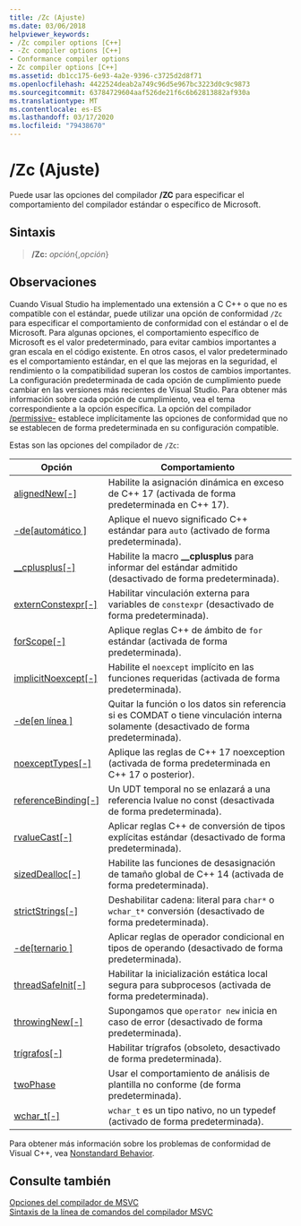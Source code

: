 ```yaml
---
title: /Zc (Ajuste)
ms.date: 03/06/2018
helpviewer_keywords:
- /Zc compiler options [C++]
- -Zc compiler options [C++]
- Conformance compiler options
- Zc compiler options [C++]
ms.assetid: db1cc175-6e93-4a2e-9396-c3725d2d8f71
ms.openlocfilehash: 4422524deab2a749c96d5e967bc3223d0c9c9873
ms.sourcegitcommit: 63784729604aaf526de21f6c6b62813882af930a
ms.translationtype: MT
ms.contentlocale: es-ES
ms.lasthandoff: 03/17/2020
ms.locfileid: "79438670"
---
```

# <a name="zc-conformance"></a>/Zc (Ajuste)

Puede usar las opciones del compilador **/ZC** para especificar el comportamiento del compilador estándar o específico de Microsoft.

## <a name="syntax"></a>Sintaxis

> **/Zc:** _opción_{,_opción_}

## <a name="remarks"></a>Observaciones

Cuando Visual Studio ha implementado una extensión a C C++ o que no es compatible con el estándar, puede utilizar una opción de conformidad `/Zc` para especificar el comportamiento de conformidad con el estándar o el de Microsoft. Para algunas opciones, el comportamiento específico de Microsoft es el valor predeterminado, para evitar cambios importantes a gran escala en el código existente. En otros casos, el valor predeterminado es el comportamiento estándar, en el que las mejoras en la seguridad, el rendimiento o la compatibilidad superan los costos de cambios importantes. La configuración predeterminada de cada opción de cumplimiento puede cambiar en las versiones más recientes de Visual Studio. Para obtener más información sobre cada opción de cumplimiento, vea el tema correspondiente a la opción específica. La opción del compilador [/permissive-](permissive-standards-conformance.md) establece implícitamente las opciones de conformidad que no se establecen de forma predeterminada en su configuración compatible.

Estas son las opciones del compilador de `/Zc`:

|Opción|Comportamiento|
|---|---|
|[alignedNew\[-\]](zc-alignednew.md)|Habilite la asignación dinámica en exceso de C++ 17 (activada de forma predeterminada en C++ 17).|
|[-de\[automático \]](zc-auto-deduce-variable-type.md)|Aplique el nuevo significado C++ estándar para `auto` (activado de forma predeterminada).|
|[__cplusplus\[-\]](zc-cplusplus.md)|Habilite la macro **__cplusplus** para informar del estándar admitido (desactivado de forma predeterminada).|
|[externConstexpr\[-\]](zc-externconstexpr.md)|Habilitar vinculación externa para variables de `constexpr` (desactivado de forma predeterminada).|
|[forScope\[-\]](zc-forscope-force-conformance-in-for-loop-scope.md)|Aplique reglas C++ de ámbito de `for` estándar (activada de forma predeterminada).|
|[implicitNoexcept\[-\]](zc-implicitnoexcept-implicit-exception-specifiers.md)|Habilite el `noexcept` implícito en las funciones requeridas (activada de forma predeterminada).|
|[-de\[en línea \]](zc-inline-remove-unreferenced-comdat.md)|Quitar la función o los datos sin referencia si es COMDAT o tiene vinculación interna solamente (desactivado de forma predeterminada).|
|[noexceptTypes\[-\]](zc-noexcepttypes.md)|Aplique las reglas de C++ 17 noexception (activada de forma predeterminada en C++ 17 o posterior).|
|[referenceBinding\[-\]](zc-referencebinding-enforce-reference-binding-rules.md)|Un UDT temporal no se enlazará a una referencia lvalue no const (desactivada de forma predeterminada).|
|[rvalueCast\[-\]](zc-rvaluecast-enforce-type-conversion-rules.md)|Aplicar reglas C++ de conversión de tipos explícitas estándar (desactivado de forma predeterminada).|
|[sizedDealloc\[-\]](zc-sizeddealloc-enable-global-sized-dealloc-functions.md)|Habilite las funciones de desasignación de tamaño global de C++ 14 (activada de forma predeterminada).|
|[strictStrings\[-\]](zc-strictstrings-disable-string-literal-type-conversion.md)|Deshabilitar cadena: literal para `char*` o `wchar_t*` conversión (desactivado de forma predeterminada).|
|[-de\[ternario \]](zc-ternary.md)|Aplicar reglas de operador condicional en tipos de operando (desactivado de forma predeterminada).|
|[threadSafeInit\[-\]](zc-threadsafeinit-thread-safe-local-static-initialization.md)|Habilitar la inicialización estática local segura para subprocesos (activada de forma predeterminada).|
|[throwingNew\[-\]](zc-throwingnew-assume-operator-new-throws.md)|Supongamos que `operator new` inicia en caso de error (desactivado de forma predeterminada).|
|[trígrafos\[-\]](zc-trigraphs-trigraphs-substitution.md)|Habilitar trígrafos (obsoleto, desactivado de forma predeterminada).|
|[twoPhase](zc-twophase.md)|Usar el comportamiento de análisis de plantilla no conforme (de forma predeterminada).|
|[wchar_t\[-\]](zc-wchar-t-wchar-t-is-native-type.md)|`wchar_t` es un tipo nativo, no un typedef (activado de forma predeterminada).|

Para obtener más información sobre los problemas de conformidad de Visual C++, vea [Nonstandard Behavior](../../cpp/nonstandard-behavior.md).

## <a name="see-also"></a>Consulte también

[Opciones del compilador de MSVC](compiler-options.md)<br/>
[Sintaxis de la línea de comandos del compilador MSVC](compiler-command-line-syntax.md)

